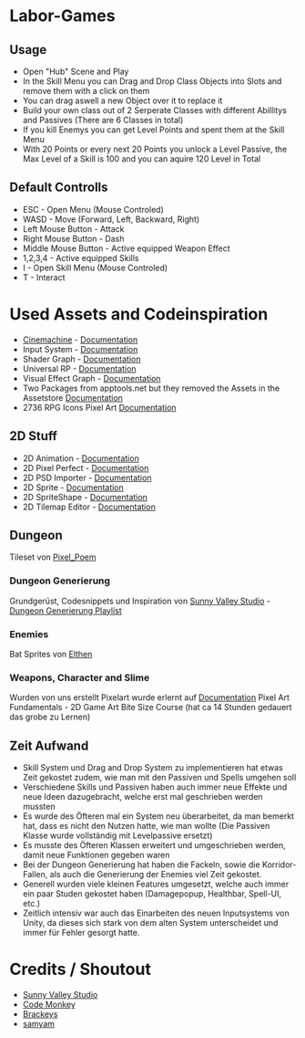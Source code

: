 # Labor-Games


## Usage
- Open "Hub" Scene and Play
- In the Skill Menu you can Drag and Drop Class Objects into Slots and remove them with a click on them
- You can drag aswell a new Object over it to replace it
- Build your own class out of 2 Serperate Classes with different Abillitys and Passives (There are 6 Classes in total)
- If you kill Enemys you can get Level Points and spent them at the Skill Menu
- With 20 Points or every next 20 Points you unlock a Level Passive, the Max Level of a Skill is 100 and you can aquire 120 Level in Total  

## Default Controlls

- ESC - Open Menu (Mouse Controled)
- WASD - Move (Forward, Left, Backward, Right)
- Left Mouse Button - Attack
- Right Mouse Button - Dash
- Middle Mouse Button - Active equipped Weapon Effect
- 1,2,3,4 - Active equipped Skills
- I - Open Skill Menu (Mouse Controled)
- T - Interact

# Used Assets and Codeinspiration

* [Cinemachine](https://unity.com/de/unity/features/editor/art-and-design/cinemachine) - [Documentation](https://docs.unity3d.com/Packages/com.unity.cinemachine@2.6/manual/index.html)
* Input System - [Documentation](https://docs.unity3d.com/Packages/com.unity.inputsystem@1.1/manual/index.html)
* Shader Graph - [Documentation](https://docs.unity3d.com/Packages/com.unity.shadergraph@10.6/manual/index.html)
* Universal RP - [Documentation](https://docs.unity3d.com/Packages/com.unity.render-pipelines.universal@10.6/manual/index.html)
* Visual Effect Graph - [Documentation](https://docs.unity3d.com/Packages/com.unity.visualeffectgraph@10.6/manual/index.html)
* Two Packages from apptools.net but they removed the Assets in the Assetstore [Documentation](http://appstools.net/)
* 2736 RPG Icons Pixel Art [Documentation](https://assetstore.unity.com/packages/2d/gui/icons/2736-rpg-icons-pixel-art-186427)

## 2D Stuff
* 2D Animation - [Documentation](https://docs.unity3d.com/Packages/com.unity.2d.animation@5.0/manual/index.html)
* 2D Pixel Perfect - [Documentation](https://docs.unity3d.com/Packages/com.unity.2d.pixel-perfect@4.0/manual/index.html)
* 2D PSD Importer - [Documentation](https://docs.unity3d.com/Packages/com.unity.2d.psdimporter@4.1/manual/index.html)
* 2D Sprite - [Documentation](https://docs.unity3d.com/Packages/com.unity.2d.sprite@1.0/manual/index.html)
* 2D SpriteShape - [Documentation](https://docs.unity3d.com/Packages/com.unity.2d.spriteshape@5.1/manual/index.html)
* 2D Tilemap Editor - [Documentation](https://docs.unity3d.com/Packages/com.unity.2d.tilemap@1.0/manual/index.html)
 

## Dungeon
Tileset von [Pixel_Poem](https://pixel-poem.itch.io/dungeon-assetpuck)

### Dungeon Generierung
Grundgerüst, Codesnippets und Inspiration von [Sunny Valley Studio](https://www.youtube.com/SunnyValleyStudio) - [Dungeon Generierung Playlist](https://www.youtube.com/watch?v=-QOCX6SVFsk&list=PLcRSafycjWFenI87z7uZHFv6cUG2Tzu9v)

### Enemies
Bat Sprites von [Elthen](https://elthen.itch.io/bat-sprite-pack) 

### Weapons, Character and Slime
Wurden von uns erstellt
Pixelart wurde erlernt auf [Documentation](https://www.gamedev.tv/) Pixel Art Fundamentals - 2D Game Art Bite Size Course (hat ca 14 Stunden gedauert das grobe zu Lernen)

## Zeit Aufwand 
* Skill System und Drag and Drop System zu implementieren hat etwas Zeit gekostet zudem, wie man mit den Passiven und Spells umgehen soll
* Verschiedene Skills und Passiven haben auch immer neue Effekte und neue Ideen dazugebracht, welche erst mal geschrieben werden mussten
* Es wurde des Öfteren mal ein System neu überarbeitet, da man bemerkt hat, dass es nicht den Nutzen hatte, wie man wollte (Die Passiven Klasse wurde vollständig mit Levelpassive ersetzt)
* Es musste des Öfteren Klassen erweitert und umgeschrieben werden, damit neue Funktionen gegeben waren
* Bei der Dungeon Generierung hat haben die Fackeln, sowie die Korridor-Fallen, als auch die Generierung der Enemies viel Zeit gekostet.
* Generell wurden viele kleinen Features umgesetzt, welche auch immer ein paar Studen gekostet haben (Damagepopup, Healthbar, Spell-UI, etc.)
* Zeitlich intensiv war auch das Einarbeiten des neuen Inputsystems von Unity, da dieses sich stark von dem alten System unterscheidet und immer für Fehler gesorgt hatte.

# Credits / Shoutout

- [Sunny Valley Studio](https://www.youtube.com/SunnyValleyStudio)
- [Code Monkey](https://www.youtube.com/CodeMonkeyUnity)
- [Brackeys](https://www.youtube.com/c/Brackeys)
- [samyam](https://www.youtube.com/c/samyam)
